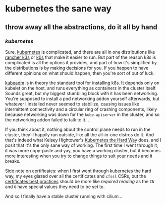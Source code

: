 # kubernetes the sane way

## throw away all the abstractions, do it all by hand


### _kubernetes_

Sure, [kubernetes](https://kubernetes.io/) is complicated,
and there are all in one distributions like
[rancher k3s](https://k3s.io/)
or [k0s](https://k0sproject.io/)
that make it easier to run.
But part of the reason k8s is complicated is all the options it provides,
and part of how it's simplified by the distributions is by making decisions for you.
If you happen to have different opinions on what should happen,
then you're sort of out of luck.

[kubeadm](https://kubernetes.io/docs/setup/production-environment/tools/kubeadm/)
is in theory the standard tool for installing k8s.
It depends only on kubelet on the host,
and runs everything as containers in the cluster itself.
Sounds great, but my biggest stumbling block with it has been networking.
You're supposed to install a pod networking addon yourself afterwards,
but whatever I installed never seemed to stabilize,
causing issues like intermittent connectivity and a circular ring of crashing components,
likely because networking was down for the `kube-apiserver` in the cluster,
and so the networking addon failed to talk to it...

If you think about it,
nothing about the control plane needs to run in the cluster,
they'll happily run outside, like all the all-in-one distros do it.
And that's indeed what Kelsey Hightower's
[Kubernetes the Hard Way](https://github.com/kelseyhightower/kubernetes-the-hard-way)
does, and I posit that it's the only sane way of working.
The first time I went through it,
it was more copy-paste and yay, you have a working cluster,
but it becomes more interesting when you try to change things to suit your needs and it breaks.

Side note on certificates:
when I first went through kubernetes the hard way,
my eyes glazed over all the certificates and `cfssl` CSRs,
but the [certificates best practices](https://kubernetes.io/docs/setup/best-practices/certificates/)
should be more like _required reading_ as the `CN` and `O` have special values they need to be set to.

And so I finally have a stable cluster running with cilium...
